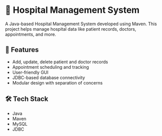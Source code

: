 # 🏥 Hospital Management System

A Java-based Hospital Management System developed using Maven. This project helps manage hospital data like patient records, doctors, appointments, and more.

## 🚀 Features

- Add, update, delete patient and doctor records
- Appointment scheduling and tracking
- User-friendly GUI 
- JDBC-based database connectivity
- Modular design with separation of concerns

## 🛠️ Tech Stack

- Java
- Maven
- MySQL
- JDBC


